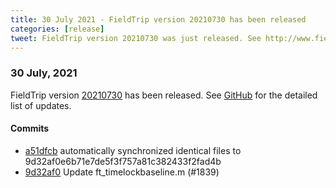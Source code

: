 ```yaml
---
title: 30 July 2021 - FieldTrip version 20210730 has been released
categories: [release]
tweet: FieldTrip version 20210730 was just released. See http://www.fieldtriptoolbox.org/#30-july-2021
---
```


### 30 July, 2021

FieldTrip version [20210730](http://github.com/fieldtrip/fieldtrip/releases/tag/20210730) has been released.
See [GitHub](https://github.com/fieldtrip/fieldtrip/compare/20210720...20210730) for the detailed list of updates.

#### Commits

- [a51dfcb](http://github.com/fieldtrip/fieldtrip/commit/a51dfcb) automatically synchronized identical files to 9d32af0e6b71e7de5f3f757a81c382433f2fad4b
- [9d32af0](http://github.com/fieldtrip/fieldtrip/commit/9d32af0) Update ft_timelockbaseline.m (#1839)
